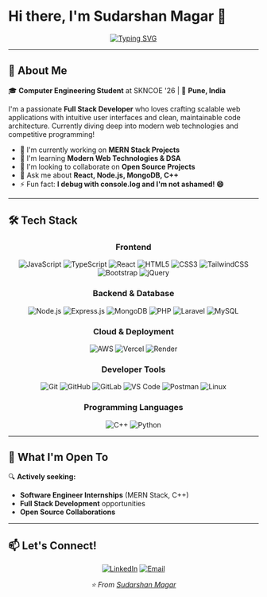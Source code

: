 # Hi there, I'm **Sudarshan Magar** 👋

<div align="center">
  
[![Typing SVG](https://readme-typing-svg.herokuapp.com?font=Fira+Code&pause=1000&color=2E9FDF&center=true&vCenter=true&random=false&width=435&lines=Full+Stack+Web+Developer;MERN+Stack+Enthusiast;Always+Learning+New+Technologies)](https://git.io/typing-svg)
</div>

---

## 🚀 About Me

🎓 **Computer Engineering Student** at SKNCOE '26 | 📍 **Pune, India**

I'm a passionate **Full Stack Developer** who loves crafting scalable web applications with intuitive user interfaces and clean, maintainable code architecture. Currently diving deep into modern web technologies and competitive programming!

- 🔭 I'm currently working on **MERN Stack Projects**
- 🌱 I'm learning **Modern Web Technologies & DSA**
- 👯 I'm looking to collaborate on **Open Source Projects**
- 💬 Ask me about **React, Node.js, MongoDB, C++**
- ⚡ Fun fact: **I debug with console.log and I'm not ashamed! 😄**

---

## 🛠️ Tech Stack


<div align="center">

### Frontend
![JavaScript](https://img.shields.io/badge/JavaScript-F7DF1E?style=for-the-badge&logo=javascript&logoColor=black)
![TypeScript](https://img.shields.io/badge/TypeScript-007ACC?style=for-the-badge&logo=typescript&logoColor=white)
![React](https://img.shields.io/badge/React-20232A?style=for-the-badge&logo=react&logoColor=61DAFB)
![HTML5](https://img.shields.io/badge/HTML5-E34F26?style=for-the-badge&logo=html5&logoColor=white)
![CSS3](https://img.shields.io/badge/CSS3-1572B6?style=for-the-badge&logo=css3&logoColor=white)
![TailwindCSS](https://img.shields.io/badge/Tailwind_CSS-38B2AC?style=for-the-badge&logo=tailwind-css&logoColor=white)
![Bootstrap](https://img.shields.io/badge/Bootstrap-563D7C?style=for-the-badge&logo=bootstrap&logoColor=white)
![jQuery](https://img.shields.io/badge/jQuery-0769AD?style=for-the-badge&logo=jquery&logoColor=white)

### Backend & Database
![Node.js](https://img.shields.io/badge/Node.js-43853D?style=for-the-badge&logo=node.js&logoColor=white)
![Express.js](https://img.shields.io/badge/Express.js-404D59?style=for-the-badge&logo=express&logoColor=white)
![MongoDB](https://img.shields.io/badge/MongoDB-4EA94B?style=for-the-badge&logo=mongodb&logoColor=white)
![PHP](https://img.shields.io/badge/PHP-777BB4?style=for-the-badge&logo=php&logoColor=white)
![Laravel](https://img.shields.io/badge/Laravel-FF2D20?style=for-the-badge&logo=laravel&logoColor=white)
![MySQL](https://img.shields.io/badge/MySQL-005C84?style=for-the-badge&logo=mysql&logoColor=white)

### Cloud & Deployment
![AWS](https://img.shields.io/badge/AWS-232F3E?style=for-the-badge&logo=amazon-aws&logoColor=white)
![Vercel](https://img.shields.io/badge/Vercel-000000?style=for-the-badge&logo=vercel&logoColor=white)
![Render](https://img.shields.io/badge/Render-46E3B7?style=for-the-badge&logo=render&logoColor=white)

### Developer Tools
![Git](https://img.shields.io/badge/Git-F05032?style=for-the-badge&logo=git&logoColor=white)
![GitHub](https://img.shields.io/badge/GitHub-100000?style=for-the-badge&logo=github&logoColor=white)
![GitLab](https://img.shields.io/badge/GitLab-330F63?style=for-the-badge&logo=gitlab&logoColor=white)
![VS Code](https://img.shields.io/badge/VS_Code-0078D4?style=for-the-badge&logo=visual%20studio%20code&logoColor=white)
![Postman](https://img.shields.io/badge/Postman-FF6C37?style=for-the-badge&logo=postman&logoColor=white)
![Linux](https://img.shields.io/badge/Linux-FCC624?style=for-the-badge&logo=linux&logoColor=black)

### Programming Languages
![C++](https://img.shields.io/badge/C++-00599C?style=for-the-badge&logo=c%2B%2B&logoColor=white)
![Python](https://img.shields.io/badge/Python-3776AB?style=for-the-badge&logo=python&logoColor=white)

</div>

<!--## 📊 GitHub Statistics

<div align="center">
  <!--<img height="180em" src="https://github-readme-stats.vercel.app/api?username=yourusername&show_icons=true&theme=tokyonight&include_all_commits=true&count_private=true"/>-->
  <!--<img height="180em" src="https://github-readme-stats.vercel.app/api/top-langs/?username=yourusername&layout=compact&langs_count=7&theme=tokyonight"/>
</div>

<!--<div align="center">
  <img src="https://github-readme-streak-stats.herokuapp.com/?user=yourusername&theme=tokyonight" alt="GitHub Streak" />
</div>

<div align="center">
  <img src="https://github-readme-activity-graph.vercel.app/graph?username=yourusername&theme=tokyo-night" alt="Contribution Graph" />
</div>
-->

<!--
## 🌱 Current Learning Journey

```javascript
const sudarshan = {
    currentFocus: ["MERN Production Architecture","DSA"],
    platforms: ["LeetCode", "HackerRank"],
    goals: {
        2025: "Master Full Stack Development & Land SDE Role",
        daily: "Solve DSA problems & Build projects"
    },
    funFact: "I believe every bug is just an undocumented feature! 🐛➡️✨"
};
```
-->

---

## 💼 What I'm Open To

🔍 **Actively seeking:**
- **Software Engineer Internships** (MERN Stack, C++)
- **Full Stack Development** opportunities
- **Open Source Collaborations**

---

## 📫 Let's Connect!

<div align="center">

[![LinkedIn](https://img.shields.io/badge/LinkedIn-0077B5?style=for-the-badge&logo=linkedin&logoColor=white)](https://www.linkedin.com/in/sudarshan-magar-435684239)
[![Email](https://img.shields.io/badge/Email-D14836?style=for-the-badge&logo=gmail&logoColor=white)](mailto:magarsudarshan77@gmail.com)
<!--[![Portfolio](https://img.shields.io/badge/Portfolio-000000?style=for-the-badge&logo=About.me&logoColor=white)](#)-->

</div>

<div align="center">
  <i>⭐️ From <a href="https://github.com/sudarshan-magar7">Sudarshan Magar</a></i>
</div>
